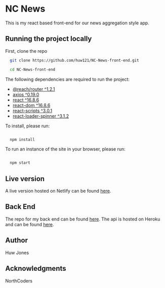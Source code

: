 # NC News
This is my react based front-end for our news aggregation style app.

## Running the project locally
First, clone the repo
```bash
  git clone https://github.com/huw121/NC-News-front-end.git

  cd NC-News-front-end

```
The following dependencies are required to run the project:
  * [@reach/router ^1.2.1](https://reach.tech/router)
  * [axios ^0.19.0](https://github.com/axios/axios)
  * [react ^16.8.6](https://reactjs.org/)
  * [react-dom ^16.8.6](https://reactjs.org/)
  * [react-scripts ^3.0.1](https://reactjs.org/)
  * [react-loader-spinner ^3.1.2](https://github.com/mhnpd/react-loader-spinner)

To install, please run:

```bash

  npm install

```

To run an instance of the site in your browser, please run:
```bash

  npm start

```

## Live version
A live version hosted on Netlify can be found [here](https://huws-nc-news.netlify.com/).

## Back End
The repo for my back end can be found [here](https://github.com/huw121/NC-News).
The api is hosted on Heroku and can be found [here](https://nc-news-huw.herokuapp.com/api/).

## Author
Huw Jones

## Acknowledgments
NorthCoders